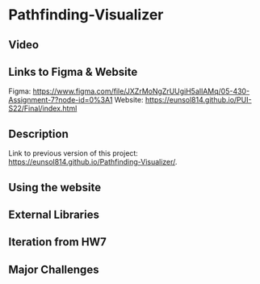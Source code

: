 # Pathfinding-Visualizer



## Video

## Links to Figma & Website
Figma: https://www.figma.com/file/JXZrMoNgZrUUgiH5aIlAMq/05-430-Assignment-7?node-id=0%3A1
Website: https://eunsol814.github.io/PUI-S22/Final/index.html


## Description
Link to previous version of this project: https://eunsol814.github.io/Pathfinding-Visualizer/.


## Using the website


## External Libraries


## Iteration from HW7


## Major Challenges


